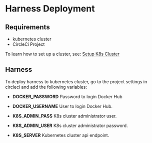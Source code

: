 # Harness Deployment

## Requirements
- kubernetes cluster
- CircleCi Project

To learn how to set up a cluster, see:
[Setup K8s Cluster](https://github.com/actionml/k8s-harness-private/blob/feature/ss/cluster_startup.md)

## Harness
To deploy harness to kubernetes cluster, go to the project settings in circleci and add the following variables:

* **DOCKER_PASSWORD** 
Password to login Docker Hub

* **DOCKER_USERNAME** 
User to login Docker Hub.

* **K8S_ADMIN_PASS**
K8s cluster administrator user.
* **K8S_ADMIN_USER**
K8s cluster administrator password.
* **K8S_SERVER**
Kubernetes cluster api endpoint.